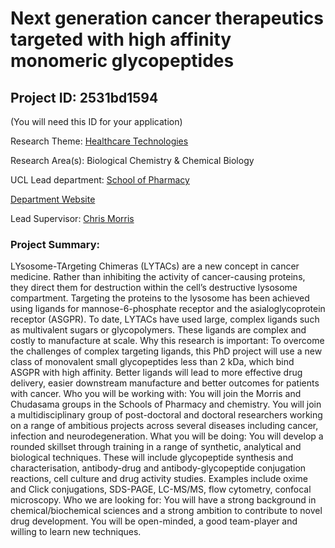 # Next generation cancer therapeutics targeted with high affinity monomeric glycopeptides

## Project ID: **2531bd1594**
(You will need this ID for your application)

Research Theme: [Healthcare Technologies](../themes/healthcare-technologies.md)

Research Area(s):
 Biological Chemistry & Chemical Biology

UCL Lead department: [School of Pharmacy](../departments/school-of-pharmacy.md)

[Department Website](https://www.ucl.ac.uk/pharmacy)

Lead Supervisor: [Chris Morris](https://profiles.ucl.ac.uk/89140)

### Project Summary:

LYsosome-TArgeting Chimeras (LYTACs) are a new concept in cancer medicine. Rather than inhibiting the activity of cancer-causing proteins, they direct them for destruction within the cell’s destructive lysosome compartment. Targeting the proteins to the lysosome has been achieved using ligands for mannose-6-phosphate receptor and the asialoglycoprotein receptor (ASGPR). To date, LYTACs have used large, complex ligands such as multivalent sugars or glycopolymers. These ligands are complex and costly to manufacture at scale.
Why this research is important: To overcome the challenges of complex targeting ligands, this PhD project will use a new class of monovalent small glycopeptides less than 2 kDa, which bind ASGPR with high affinity. Better ligands will lead to more effective drug delivery, easier downstream manufacture and better outcomes for patients with cancer.
Who you will be working with: You will join the Morris and Chudasama groups in the Schools of Pharmacy and chemistry. You will join a multidisciplinary group of post-doctoral and doctoral researchers working on a range of ambitious projects across several diseases including cancer, infection and neurodegeneration.
What you will be doing: You will develop a rounded skillset through training in a range of synthetic, analytical and biological techniques. These will include glycopeptide synthesis and characterisation, antibody-drug and antibody-glycopeptide conjugation reactions, cell culture and drug activity studies. Examples include oxime and Click conjugations, SDS-PAGE, LC-MS/MS, flow cytometry, confocal microscopy. 
Who we are looking for: You will have a strong background in chemical/biochemical sciences and a strong ambition to contribute to novel drug development. You will be open-minded, a good team-player and willing to learn new techniques.
